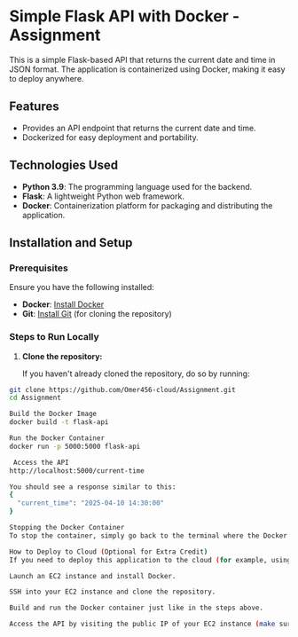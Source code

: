 # Simple Flask API with Docker - Assignment

This is a simple Flask-based API that returns the current date and time in JSON format. The application is containerized using Docker, making it easy to deploy anywhere.

## **Features**

- Provides an API endpoint that returns the current date and time.
- Dockerized for easy deployment and portability.

## **Technologies Used**

- **Python 3.9**: The programming language used for the backend.
- **Flask**: A lightweight Python web framework.
- **Docker**: Containerization platform for packaging and distributing the application.

## **Installation and Setup**

### **Prerequisites**

Ensure you have the following installed:

- **Docker**: [Install Docker](https://docs.docker.com/get-docker/)
- **Git**: [Install Git](https://git-scm.com/book/en/v2/Getting-Started-Installing-Git) (for cloning the repository)

### **Steps to Run Locally**

1. **Clone the repository:**

   If you haven't already cloned the repository, do so by running:

```bash
git clone https://github.com/Omer456-cloud/Assignment.git
cd Assignment

Build the Docker Image
docker build -t flask-api

Run the Docker Container
docker run -p 5000:5000 flask-api

 Access the API
http://localhost:5000/current-time

You should see a response similar to this:
{
  "current_time": "2025-04-10 14:30:00"
}

Stopping the Docker Container
To stop the container, simply go back to the terminal where the Docker container is running and press Ctrl + C. This will stop the Flask server inside the container.

How to Deploy to Cloud (Optional for Extra Credit)
If you need to deploy this application to the cloud (for example, using AWS EC2):

Launch an EC2 instance and install Docker.

SSH into your EC2 instance and clone the repository.

Build and run the Docker container just like in the steps above.

Access the API by visiting the public IP of your EC2 instance (make sure port 5000 is open in your security group).
